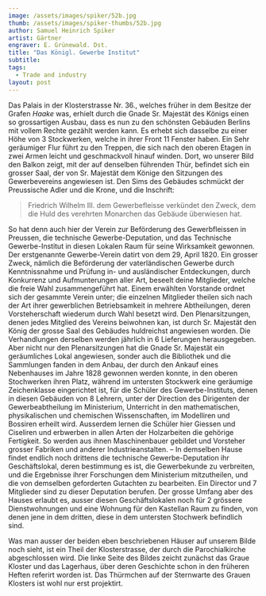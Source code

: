 ```yaml
---
image: /assets/images/spiker/52b.jpg
thumb: /assets/images/spiker-thumbs/52b.jpg
author: Samuel Heinrich Spiker
artist: Gärtner
engraver: E. Grünewald. Dst.
title: "Das Königl. Gewerbe Institut"
subtitle: 
tags:
  - Trade and industry
layout: post
---
```

Das Palais in der Klosterstrasse Nr. 36., welches früher in dem Besitze der Grafen *Haake* was, erhielt durch die Gnade Sr. Majestät des Königs einen so grossartigen Ausbau, dass es nun zu den schönsten Gebäuden Berlins mit vollem Rechte gezählt werden kann. Es erhebt sich dasselbe zu einer Höhe von 3 Stockwerken, welche in ihrer Front 11 Fenster haben. Ein Sehr geräumiger Flur führt zu den Treppen, die sich nach den oberen Etagen in zwei Armen leicht und geschmackvoll hinauf winden. Dort, wo unserer Bild den Balkon zeigt, mit der auf denselben führenden Thür, befindet sich ein grosser Saal, der von Sr. Majestät dem Könige den Sitzungen des Gewerbevereins angewiesen ist. Den Sims des Gebäudes schmückt der Preussische Adler und die Krone, und die Inschrift:
> Friedrich Wilhelm III. dem Gewerbefleisse
verkündet den Zweck, dem die Huld des verehrten Monarchen das Gebäude überwiesen hat.

So hat denn auch hier der Verein zur Beförderung des Gewerbfleissen in Preussen, die technische Gewerbe-Deputation, und das Technische Gewerbe-Institut in diesen Lokalen Raum für seine Wirksamkeit gewonnen. Der erstgenannte Gewerbe-Verein datirt von dem 29, April 1820. Ein grosser Zweck, nämlich die Beförderung der vaterländischen Gewerbe durch Kenntnissnahme und Prüfung in- und ausländischer Entdeckungen, durch Konkurrenz und Aufmunterungen aller Art, beseelt deine Mitglieder, welche die freie Wahl zusammengeführt hat. Einem erwählten Vorstande ordnet sich der gesammte Verein unter; die einzelnen Mitglieder theilen sich nach der Art ihrer gewerblichen Betriebsamkeit in mehrere Abtheilungen, deren Vorsteherschaft wiederum durch Wahl besetzt wird. Den Plenarsitzungen, denen jedes Mitglied des Vereins beiwohnen kan, ist durch Sr. Majestät den König der grosse Saal des Gebäudes huldreichst angewiesen worden. Die Verhandlungen derselben werden jährlich in 6 Lieferungen herausgegeben. Aber nicht nur den Plenarsitzungen hat die Gnade Sr. Majestät ein geräumliches Lokal angewiesen, sonder auch die Bibliothek und die Sammlungen fanden in dem Anbau, der durch den Ankauf eines Nebenhauses im Jahre 1828 gewonnen werden konnte, in den oberen Stochwerken ihren Platz, während im untersten Stockwerk eine geräumige Zeichenklasse eingerichtet ist, für die Schüler des Gewerbe-Instituts, denen in diesen Gebäuden von 8 Lehrern, unter der Direction des Dirigenten der Gewerbeabtheilung im Ministerium, Unterricht in den mathematischen, physikalischen und chemischen Wissenschaften, im Modelliren und Bossiren erheilt wird. Ausserdem lernen die Schüler hier Giessen und Ciseliren und erbwerben in allen Arten der Holzarbeiten die gehörige Fertigkeit. So werden aus ihnen Maschinenbauer gebildet und Vorsteher grosser Fabriken und anderer Industrieanstalten. – In demselben Hause findet endlich noch drittens die technische Gewerbe-Deputation ihr Geschäftslokal, deren bestimmung es ist, die Gewerbekunde zu verbreiten, und die Ergebnisse ihrer Forschungen dem Ministerium mitzutheilen, und die von demselben geforderten Gutachten zu bearbeiten. Ein Director und 7 Mitglieder sind zu dieser Deputation berufen. Der grosse Umfang aber des Hauses erlaubt es, ausser diesen Geschäftslokalen noch für 2 grössere Dienstwohnungen und eine Wohnung für den Kastellan Raum zu finden, von denen jene in dem dritten, diese in dem untersten Stochwerk befindlich sind.

Was man ausser der beiden eben beschriebenen Häuser auf unserem Bilde noch sieht, ist ein Theil der Klosterstrasse, der durch die Parochialkirche abgeschlossen wird. Die linke Seite des Bildes zeicht zunächst das Graue Kloster und das Lagerhaus, über deren Geschichte schon in den früheren Heften referirt worden ist. Das Thürmchen auf der Sternwarte des Grauen Klosters ist wohl nur erst projektirt.